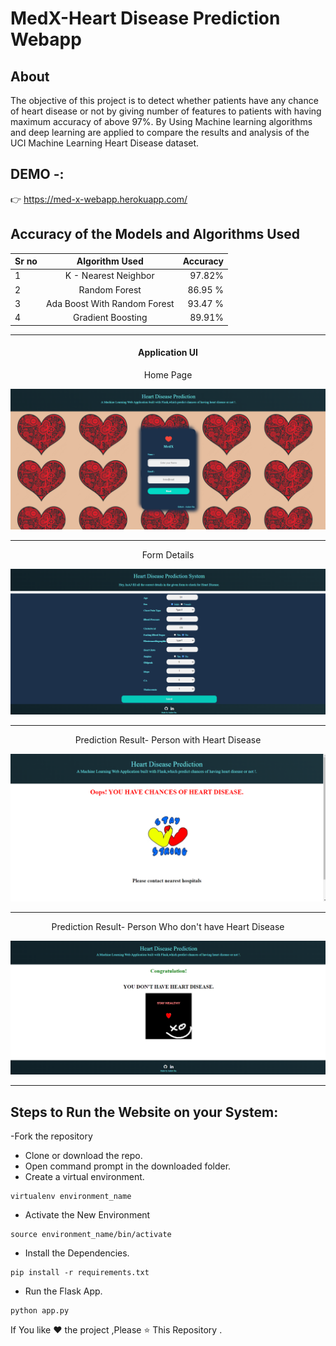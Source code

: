 # MedX-Heart Disease Prediction Webapp

## About

The objective of this project is to detect whether patients have any chance of heart disease or
not by giving number of features to patients with having maximum accuracy of above 97%. By
Using Machine learning algorithms and deep learning are applied to compare the results and
analysis of the UCI Machine Learning Heart Disease dataset. 
## DEMO -: 
:point_right: https://med-x-webapp.herokuapp.com/
## Accuracy of the Models and Algorithms Used

| Sr no    | Algorithm Used | Accuracy     |
| :---        |    :----:   |          ---: |
| 1     | K - Nearest Neighbor      | 97.82%   |
| 2   | Random Forest       | 86.95 %   |
| 3 | Ada Boost With Random Forest | 93.47 %|
| 4 | Gradient Boosting | 89.91% |



*****

<div align="center">
<h4>Application UI</h4>
</div>

<div align="center">
<p>Home Page</p>
</div>


<img src="https://github.com/Aniket11007/Heart_Disease_prediction-WebApp/blob/main/Heart-Disease-Prediction-main/Screenshots/Home.png" alt="alt text"/> 

***** 

<div align="center">
<p>Form Details</p>
</div>

<img src="https://github.com/Aniket11007/Heart_Disease_prediction-WebApp/blob/main/Heart-Disease-Prediction-main/Screenshots/input_form.png" alt="alt text"/> 

*****
<div align="center">
<p>Prediction Result- Person with Heart Disease</p>
</div>

<img src="https://github.com/Aniket11007/Heart_Disease_prediction-WebApp/blob/main/Heart-Disease-Prediction-main/Screenshots/result_with_heart_disease.png" alt="alt text"/> 


***
<div align="center">
<p>Prediction Result- Person Who don't have Heart Disease</p>
</div>

<img src="https://github.com/Aniket11007/Heart_Disease_prediction-WebApp/blob/main/Heart-Disease-Prediction-main/Screenshots/result_without_heart_disease.png" alt="alt text"/> 


***
## Steps to Run the Website on your System:
-Fork the repository
- Clone or download the repo.
- Open command prompt in the downloaded folder.
- Create a virtual environment.
```
virtualenv environment_name
```
- Activate the New Environment
```
source environment_name/bin/activate
```
- Install the Dependencies.
```
pip install -r requirements.txt
```
- Run the Flask App.
```
python app.py
```

If You like ❤ the project ,Please ⭐ This Repository .
